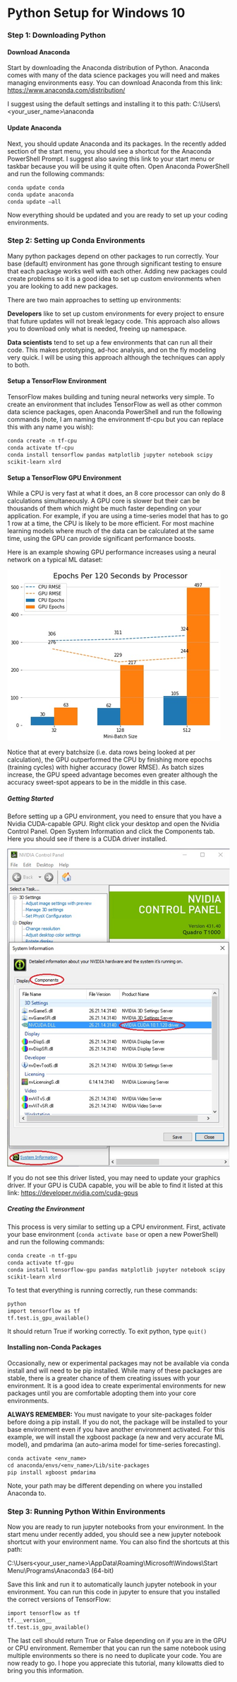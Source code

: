 # Python Setup for Windows 10

### Step 1: Downloading Python
#### Download Anaconda
Start by downloading the Anaconda distribution of Python.
Anaconda comes with many of the data science packages you will need and makes managing environments easy.
You can download Anaconda from this link:
https://www.anaconda.com/distribution/

I suggest using the default settings and installing it to this path: C:\Users\\<your_user_name>\anaconda

#### Update Anaconda
Next, you should update Anaconda and its packages.
In the recently added section of the start menu, you should see a shortcut for the Anaconda PowerShell Prompt.
I suggest also saving this link to your start menu or taskbar because you will be using it quite often.
Open Anaconda PowerShell and run the following commands:

    conda update conda
    conda update anaconda
    conda update –all

Now everything should be updated and you are ready to set up your coding environments.

### Step 2: Setting up Conda Environments
Many python packages depend on other packages to run correctly.
Your base (default) environment has gone through significant testing to ensure that each package works well with each other.
Adding new packages could create problems so it is a good idea to set up custom environments when you are looking to add new packages.

There are two main approaches to setting up environments:

**Developers** like to set up custom environments for every project to ensure that future updates will not break legacy code.
This approach also allows you to download only what is needed, freeing up namespace.

**Data scientists** tend to set up a few environments that can run all their code.
This makes prototyping, ad-hoc analysis, and on the fly modeling very quick.
I will be using this approach although the techniques can apply to both.

#### Setup a TensorFlow Environment
TensorFlow makes building and tuning neural networks very simple.
To create an environment that includes TensorFlow as well as other common data science packages,
open Anaconda PowerShell and run the following commands
(note, I am naming the environment tf-cpu but you can replace this with any name you wish):

    conda create -n tf-cpu
    conda activate tf-cpu
    conda install tensorflow pandas matplotlib jupyter notebook scipy scikit-learn xlrd

#### Setup a TensorFlow GPU Environment

While a CPU is very fast at what it does, an 8 core processor can only do 8 calculations simultaneously.
A GPU core is slower but their can be thousands of them which might be much faster depending on your application.
For example, if you are using a time-series model that has to go 1 row at a time, the CPU is likely to be more efficient.
For most machine learning models where much of the data can be calculated at the same time,
using the GPU can provide significant performance boosts.

Here is an example showing GPU performance increases using a neural network on a typical ML dataset:

![CPU vs GPU](./images/cpu_vs_gpu.jpg)

Notice that at every batchsize (i.e. data rows being looked at per calculation),
the GPU outperformed the CPU by finishing more epochs (training cycles) with higher accuracy (lower RMSE).
As batch sizes increase, the GPU speed advantage becomes even greater although the accuracy sweet-spot appears to be in the middle in this case.

##### Getting Started
Before setting up a GPU environment, you need to ensure that you have a Nvidia CUDA-capable GPU.
Right click your desktop and open the Nvidia Control Panel.
Open System Information and click the Components tab.  Here you should see if there is a CUDA driver installed.

![CPU vs GPU](./images/Nvidia.jpg)

If you do not see this driver listed, you may need to update your graphics driver.
If your GPU is CUDA capable, you will be able to find it listed at this link: https://developer.nvidia.com/cuda-gpus

##### Creating the Environment
This process is very similar to setting up a CPU environment.
First, activate your base environment (`conda activate base` or open a new PowerShell) and run the following commands:

    conda create -n tf-gpu
    conda activate tf-gpu
    conda install tensorflow-gpu pandas matplotlib jupyter notebook scipy scikit-learn xlrd

To test that everything is running correctly, run these commands:

    python
    import tensorflow as tf
    tf.test.is_gpu_available()

It should return True if working correctly.  To exit python, type `quit()`
#### Installing non-Conda Packages
Occasionally, new or experimental packages may not be available via conda install and will need to be pip installed.
While many of these packages are stable, there is a greater chance of them creating issues with your environment.
It is a good idea to create experimental environments for new packages until you are comfortable adopting them into your core environments.

**ALWAYS REMEMBER:** You must navigate to your site-packages folder before doing a pip install.
If you do not, the package will be installed to your base environment even if you have another environment activated.
For this example, we will install the xgboost package (a new and very accurate ML model),
and pmdarima (an auto-arima model for time-series forecasting).

    conda activate <env_name>
    cd anaconda/envs/<env_name>/Lib/site-packages
    pip install xgboost pmdarima

Note, your path may be different depending on where you installed Anaconda to.

### Step 3: Running Python Within Environments
Now you are ready to run jupyter notebooks from your environment.
In the start menu under recently added, you should see a new jupyter notebook shortcut with your environment name.
You can also find the shortcuts at this path:

C:\Users\<your_user_name>\AppData\Roaming\Microsoft\Windows\Start Menu\Programs\Anaconda3 (64-bit)

Save this link and run it to automatically launch jupyter notebook in your environment.
You can run this code in jupyter to ensure that you installed the correct versions of TensorFlow:

    import tensorflow as tf
    tf.__version__
    tf.test.is_gpu_available()

The last cell should return True or False depending on if you are in the GPU or CPU environment.
Remember that you can run the same notebook using multiple environments so there is no need to duplicate your code.
You are now ready to go. I hope you appreciate this tutorial, many kilowatts died to bring you this information.